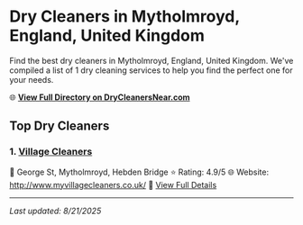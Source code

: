 # Dry Cleaners in Mytholmroyd, England, United Kingdom

Find the best dry cleaners in Mytholmroyd, England, United Kingdom. We've compiled a list of 1 dry cleaning services to help you find the perfect one for your needs.

🌐 **[View Full Directory on DryCleanersNear.com](https://drycleanersnear.com/city/United%20Kingdom/England/Mytholmroyd)**

## Top Dry Cleaners

### 1. [Village Cleaners](https://drycleanersnear.com/dryCleaner/68a137b112336c891145f6e1/village-cleaners)
📍 George St, Mytholmroyd, Hebden Bridge
⭐ Rating: 4.9/5
🌐 Website: http://www.myvillagecleaners.co.uk/
🔗 [View Full Details](https://drycleanersnear.com/dryCleaner/68a137b112336c891145f6e1/village-cleaners)


---

*Last updated: 8/21/2025*
